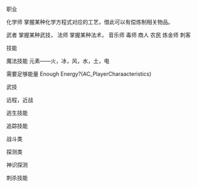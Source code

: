 职业

化学师  掌握某种化学方程式对应的工艺，借此可以有偿炼制相关物品。

武者  掌握某种武技，
法师  掌握某种法术，
音乐师
毒师
商人
农民
炼金师
刺客

技能

魔法技能
元素——火，冰，风，水，土，电

需要足够能量
Enough Energy?(AC_PlayerCharaacteristics)


武技

远程，近战

逃生技能

追踪技能


战斗类

探测类

神识探测

刺杀技能
